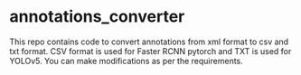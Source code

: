 # annotations_converter
This repo contains code to convert annotations from xml format to csv and txt format. CSV format is used for Faster RCNN pytorch and TXT is used for YOLOv5. You can make modifications as per the requirements.
